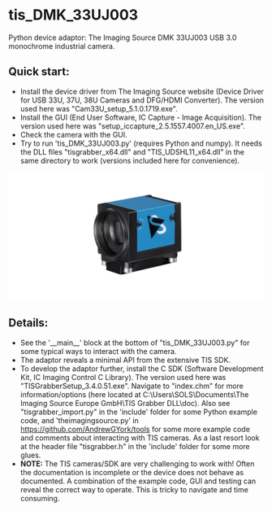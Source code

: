 # tis_DMK_33UJ003
Python device adaptor: The Imaging Source DMK 33UJ003 USB 3.0 monochrome industrial camera.
## Quick start:
- Install the device driver from The Imaging Source website (Device Driver for USB 33U, 37U, 38U Cameras and DFG/HDMI Converter). The version used here was "Cam33U_setup_5.1.0.1719.exe".
- Install the GUI (End User Software, IC Capture - Image Acquisition). The version used here was "setup_iccapture_2.5.1557.4007.en_US.exe".
- Check the camera with the GUI.
- Try to run 'tis_DMK_33UJ003.py' (requires Python and numpy). It needs the DLL files "tisgrabber_x64.dll" and "TIS_UDSHL11_x64.dll" in the same directory to work (versions included here for convenience).

![social_preview](https://github.com/amsikking/tis_DMK_33UJ003/blob/main/social_preview.png)

## Details:
- See the '\_\_main__' block at the bottom of "tis_DMK_33UJ003.py" for some typical ways to interact with the camera.
- The adaptor reveals a minimal API from the extensive TIS SDK.
- To develop the adaptor further, install the C SDK (Software Development Kit, IC Imaging Control C Library). The version used here was "TISGrabberSetup_3.4.0.51.exe". Navigate to "index.chm" for more information/options (here located at 
C:\Users\SOLS\Documents\The Imaging Source Europe GmbH\TIS Grabber DLL\doc). Also see "tisgrabber_import.py" in 
the 'include' folder for some Python example code, and 'theimagingsource.py' in https://github.com/AndrewGYork/tools for
some more example code and comments about interacting with TIS cameras. As a last resort look at the header file
"tisgrabber.h" in the 'include' folder for some more glues.
- **NOTE:** The TIS cameras/SDK are very challenging to work with! Often the documentation is incomplete or the device does not
behave as documented. A combination of the example code, GUI and testing can reveal the correct way to operate. This is tricky to navigate and time consuming.
